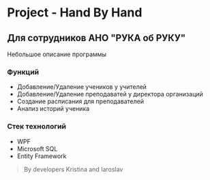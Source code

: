 # Project - Hand By Hand
## Для сотрудников АНО "РУКА об РУКУ"
Небольшое описание программы
### Функций
- Добавление/Удаление учеников у учителей
- Добавление/Удаление преподаватей у директора организаций
- Создание расписания для преподавателей
- Анализ историй ученика
### Стек технологий
- WPF
- Microsoft SQL
- Entity Framework
> By developers Kristina and Iaroslav
